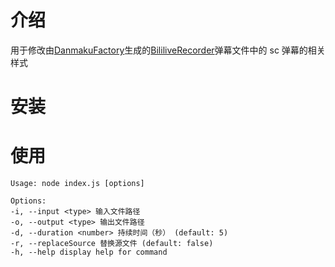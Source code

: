 # 介绍

用于修改由[DanmakuFactory](https://github.com/hihkm/DanmakuFactory)生成的[BililiveRecorder](https://github.com/BililiveRecorder/BililiveRecorder)弹幕文件中的 sc 弹幕的相关样式

# 安装

# 使用

```
Usage: node index.js [options]

Options:
-i, --input <type> 输入文件路径
-o, --output <type> 输出文件路径
-d, --duration <number> 持续时间（秒） (default: 5)
-r, --replaceSource 替换源文件 (default: false)
-h, --help display help for command
```
